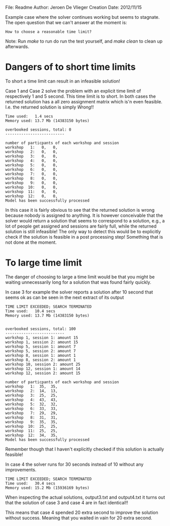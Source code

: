 File: Readme
Author: Jeroen De Vlieger
Creation Date: 2012/11/15

Example case where the solver continues working but seems to stagnate.
The open question that we can't answer at the moment is:

    How to choose a reasonable time limit?

Note: Run *make* to run do run the test yourself, and *make clean* to clean
up afterwards.

# Dangers of to short time limits

To short a time limit can result in an infeasible solution!

Case 1 and Case 2 solve the problem with an explicit time limit of
respectively 1 and 5 second. This time limit is to short. In both cases
the returned solution has a all zero assignment matrix which is'n even
feasible. I.e. the returned solution is simply *Wrong*!!


    Time used:   1.4 secs
    Memory used: 13.7 Mb (14383150 bytes)

    overbooked sessions, total: 0 
    --------------------------

    number of particpants of each workshop and session
    workshop   1:   0,   0,
    workshop   2:   0,   0,
    workshop   3:   0,   0,
    workshop   4:   0,   0,
    workshop   5:   0,   0,
    workshop   6:   0,   0,
    workshop   7:   0,   0,
    workshop   8:   0,   0,
    workshop   9:   0,   0,
    workshop  10:   0,   0,
    workshop  11:   0,   0,
    workshop  12:   0,   0,
    Model has been successfully processed

In this case it is fairly obvious to see that the returned solution is
wrong because nobody is assigned to anything. It is however conceivable
that the solver would return a solution that seems to correspond to a
solution, e.g., a lot of people get assigned and sessions are fairly
full, while the returned solution is still infeasible! The only way to
detect this would be to explicitly check if the solution is feasible
in a post processing step! Something that is not done  at the moment.

# To large time limit

The danger of choosing to large a time limit would be that you might be
waiting unnecessarily long for a solution that was found fairly quickly.

In case 3 for example the solver reports a solution after 10 second that
seems ok as can be seen in the next extract of its output
  
    TIME LIMIT EXCEEDED; SEARCH TERMINATED
    Time used:   10.4 secs
    Memory used: 13.7 Mb (14383150 bytes)


    overbooked sessions, total: 100 
    --------------------------
    workshop 1, session 1: amount 15
    workshop 1, session 2: amount 15
    workshop 5, session 1: amount 7
    workshop 5, session 2: amount 7
    workshop 8, session 1: amount 1
    workshop 8, session 2: amount 1
    workshop 10, session 2: amount 25
    workshop 12, session 1: amount 14
    workshop 12, session 2: amount 15

    number of particpants of each workshop and session
    workshop   1:  35,  35,
    workshop   2:  14,  13,
    workshop   3:  25,  25,
    workshop   4:  43,  43,
    workshop   5:  32,  32,
    workshop   6:  33,  33,
    workshop   7:  29,  29,
    workshop   8:  31,  31,
    workshop   9:  35,  35,
    workshop  10:  25,  25,
    workshop  11:  25,  25,
    workshop  12:  34,  35,
    Model has been successfully processed

Remember though that I haven't explicitly checked if this
solution is actually feasible!

In case 4 the solver runs for 30 seconds instead of 10 without any
improvements. 

    TIME LIMIT EXCEEDED; SEARCH TERMINATED
    Time used:   30.4 secs
    Memory used: 15.2 Mb (15936169 bytes)


When inspecting the actual solutions, output3.txt and output4.txt it
turns out that the solution of case 3 and case 4 are in fact identical!!

This means that case 4 spended 20 extra second to improve the
solution without success. Meaning that you waited in vain for 20 extra
second.




